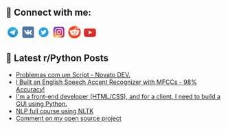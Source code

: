 ## 🔎 Connect with me:
[<img src="https://github.com/bullbesh/bullbesh/blob/main/images/Telegram.png" width="32" height="32" />](https://t.me/bullbesh)
[<img src="https://github.com/bullbesh/bullbesh/blob/main/images/VK.png" width="32" height="32" />](https://vk.com/bullbesh)
[<img src="https://github.com/bullbesh/bullbesh/blob/main/images/Twitter.png" width="32" height="32" />](https://twitter.com/bullbesh1)
[<img src="https://github.com/bullbesh/bullbesh/blob/main/images/Instagram.png" width="32" height="32" />](https://www.instagram.com/bullbesh)
[<img src="https://github.com/bullbesh/bullbesh/blob/main/images/Reddit.png" width="32" height="32" />](https://www.reddit.com/user/bullbesh)
[<img src="https://github.com/bullbesh/bullbesh/blob/main/images/YouTube.png" width="32" height="32" />](https://www.youtube.com/channel/UCtfjRs6uzgq5mfm8S06WTcg)

## 📕 Latest r/Python Posts
<!-- BLOG-POST-LIST:START -->
- [Problemas com um Script - Novato DEV.](https://www.reddit.com/r/Python/comments/1lc0l17/problemas_com_um_script_novato_dev/)
- [I Built an English Speech Accent Recognizer with MFCCs - 98% Accuracy!](https://www.reddit.com/r/Python/comments/1lbyneb/i_built_an_english_speech_accent_recognizer_with/)
- [I&#39;m a front-end developer &lpar;HTML/CSS&rpar;, and for a client, I need to build a GUI using Python.](https://www.reddit.com/r/Python/comments/1lbyfss/im_a_frontend_developer_htmlcss_and_for_a_client/)
- [NLP full course using NLTK](https://www.reddit.com/r/Python/comments/1lbwmfy/nlp_full_course_using_nltk/)
- [Comment on my open source project](https://www.reddit.com/r/Python/comments/1lbt08y/comment_on_my_open_source_project/)
<!-- BLOG-POST-LIST:END -->
